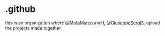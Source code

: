# .github
this is an organization where [@MotaMarco](https://github.com/MotaMarco) and I, [@GiuseppeSergi3](https://github.com/GiuseppeSergi3), upload the projects made together.
